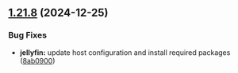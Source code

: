 ## [1.21.8](https://github.com/arpanrec/home-lab/compare/1.21.7...1.21.8) (2024-12-25)


### Bug Fixes

* **jellyfin:** update host configuration and install required packages ([8ab0900](https://github.com/arpanrec/home-lab/commit/8ab0900cac1bff762b3d8bcd0755868666e387ee))
